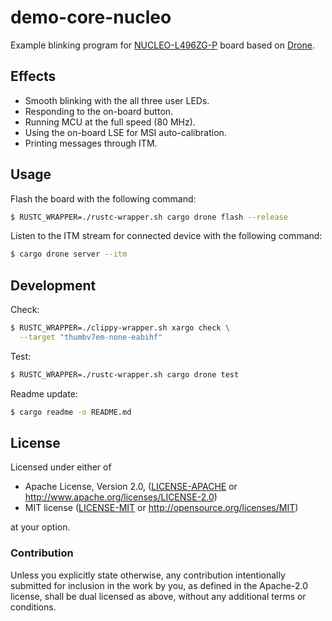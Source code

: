 # demo-core-nucleo

Example blinking program for [NUCLEO-L496ZG-P] board based on [Drone].

## Effects

* Smooth blinking with the all three user LEDs.
* Responding to the on-board button.
* Running MCU at the full speed (80 MHz).
* Using the on-board LSE for MSI auto-calibration.
* Printing messages through ITM.

## Usage

Flash the board with the following command:

```sh
$ RUSTC_WRAPPER=./rustc-wrapper.sh cargo drone flash --release
```

Listen to the ITM stream for connected device with the following command:

```sh
$ cargo drone server --itm
```

## Development

Check:

```sh
$ RUSTC_WRAPPER=./clippy-wrapper.sh xargo check \
  --target "thumbv7em-none-eabihf"
```

Test:

```sh
$ RUSTC_WRAPPER=./rustc-wrapper.sh cargo drone test
```

Readme update:

```sh
$ cargo readme -o README.md
```

[Drone]: https://github.com/drone-os/drone
[NUCLEO-L496ZG-P]:
http://www.st.com/en/evaluation-tools/nucleo-l496zg-p.html

## License

Licensed under either of

 * Apache License, Version 2.0, ([LICENSE-APACHE](LICENSE-APACHE) or
   http://www.apache.org/licenses/LICENSE-2.0)
 * MIT license ([LICENSE-MIT](LICENSE-MIT) or
   http://opensource.org/licenses/MIT)

at your option.

### Contribution

Unless you explicitly state otherwise, any contribution intentionally submitted
for inclusion in the work by you, as defined in the Apache-2.0 license, shall be
dual licensed as above, without any additional terms or conditions.
